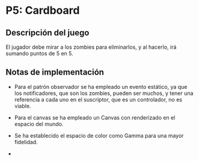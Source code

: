 # P5: Cardboard
## Descripción del juego
El jugador debe mirar a los zombies para eliminarlos, y al hacerlo, irá sumando puntos de 5 en 5.

## Notas de implementación 
- Para el patrón observador se ha empleado un evento estático, ya que los notificadores, que son los zombies, pueden ser muchos, y tener una referencia a cada uno en el suscriptor, que es un controlador, no es viable.

- Para el canvas se ha empleado un Canvas con renderizado en el espacio del mundo.

- Se ha establecido el espacio de color como Gamma para una mayor fidelidad.

- 
